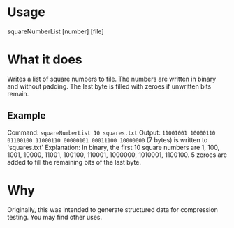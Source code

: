 # Usage

squareNumberList [number] [file]

# What it does

Writes a list of square numbers to file. The numbers are written in binary and without padding. The last byte is filled with zeroes if unwritten bits remain.

## Example

Command: `squareNumberList 10 squares.txt`
Output: `11001001 10000110 01100100 11000110 00000101 00011100 10000000` (7 bytes) is written to 'squares.txt'
Explanation: In binary, the first 10 square numbers are 1, 100, 1001, 10000, 11001, 100100, 110001, 1000000, 1010001, 1100100. 5 zeroes are added to fill the remaining bits of the last byte.

# Why

Originally, this was intended to generate structured data for compression testing. You may find other uses.
